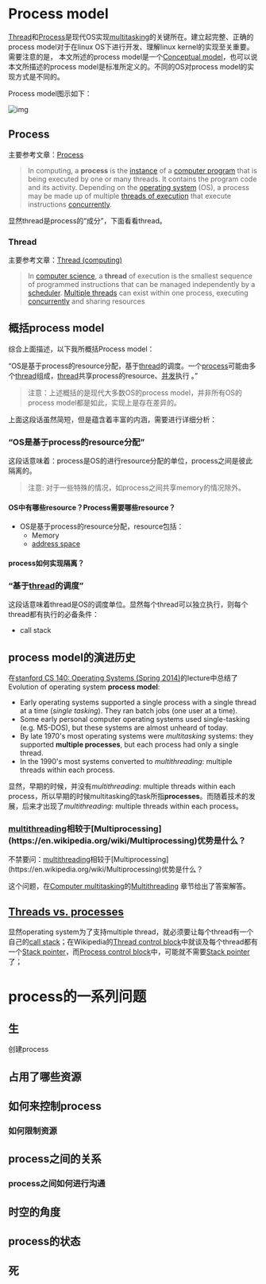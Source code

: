 # Process model

[Thread](https://en.wikipedia.org/wiki/Thread_(computing))和[Process](https://en.wikipedia.org/wiki/Process_(computing))是现代OS实现[multitasking](https://en.wikipedia.org/wiki/Computer_multitasking)的关键所在。建立起完整、正确的process model对于在linux OS下进行开发、理解linux kernel的实现至关重要。需要注意的是， 本文所述的process model是一个[Conceptual model](https://en.wikipedia.org/wiki/Conceptual_model)，也可以说本文所描述的process model是标准所定义的。不同的OS对process model的实现方式是不同的。

Process model图示如下：

![img](https://upload.wikimedia.org/wikipedia/commons/thumb/a/a5/Multithreaded_process.svg/220px-Multithreaded_process.svg.png)





## Process 

主要参考文章：[Process](https://en.wikipedia.org/wiki/Process_(computing)) 

> In computing, a **process** is the [instance](https://en.wikipedia.org/wiki/Instance_(computer_science)) of a [computer program](https://en.wikipedia.org/wiki/Computer_program) that is being executed by one or many threads. It contains the program code and its activity. Depending on the [operating system](https://en.wikipedia.org/wiki/Operating_system) (OS), a process may be made up of multiple [threads of execution](https://en.wikipedia.org/wiki/Thread_(computing)) that execute instructions [concurrently](https://en.wikipedia.org/wiki/Concurrency_(computer_science)).

显然thread是process的“成分”，下面看看thread。

### Thread

主要参考文章：[Thread (computing)](https://en.wikipedia.org/wiki/Thread_(computing))

> In [computer science](https://en.wikipedia.org/wiki/Computer_science), a **thread** of execution is the smallest sequence of programmed instructions that can be managed independently by a [scheduler](https://en.wikipedia.org/wiki/Scheduling_(computing)). [Multiple threads](https://en.wikipedia.org/wiki/Thread_(computing)#Multithreading) can exist within one process, executing [concurrently](https://en.wikipedia.org/wiki/Concurrent_computation) and sharing resources

## 概括process model

综合上面描述，以下我所概括Process model：

“OS是基于process的resource分配，基于[thread](https://en.wikipedia.org/wiki/Thread_(computing))的调度。一个[process](https://en.wikipedia.org/wiki/Process_(computing))可能由多个[thread](https://en.wikipedia.org/wiki/Thread_(computing))组成，[thread](https://en.wikipedia.org/wiki/Thread_(computing))共享process的resource、[并发](https://en.wikipedia.org/wiki/Concurrent_computation)执行 。”

> 注意：上述概括的是现代大多数OS的process model，并非所有OS的process model都是如此，实现上是存在差异的。



上面这段话虽然简短，但是蕴含着丰富的内涵，需要进行详细分析：

### “OS是基于process的resource分配”

这段话意味着：process是OS的进行resource分配的单位，process之间是彼此隔离的。

> 注意: 对于一些特殊的情况，如process之间共享memory的情况除外。

#### OS中有哪些resource？Process需要哪些resource？



- OS是基于process的resource分配，resource包括：
  - Memory 
  - [address space](https://en.wikipedia.org/wiki/Virtual_address_space)




#### process如何实现隔离？



### “基于[thread](https://en.wikipedia.org/wiki/Thread_(computing))的调度”

这段话意味着thread是OS的调度单位。显然每个thread可以独立执行，则每个thread都有执行的必备条件：

- call stack





## process model的演进历史

在[stanford CS 140: Operating Systems (Spring 2014)](https://web.stanford.edu/~ouster/cgi-bin/cs140-spring14/index.php)的lecture中总结了Evolution of operating system **process model**:

- Early operating systems supported a single process with a single thread at a time (*single tasking*). They ran batch jobs (one user at a time).
- Some early personal computer operating systems used single-tasking (e.g. MS-DOS), but these systems are almost unheard of today.
- By late 1970's most operating systems were *multitasking* systems: they supported **multiple processes**, but each process had only a single thread.
- In the 1990's most systems converted to *multithreading*: multiple threads within each process.



显然，早期的时候，并没有*multithreading*: multiple threads within each process，所以早期的时候multitasking的task所指**processes**。而随着技术的发展，后来才出现了*multithreading*: multiple threads within each process。

### [multithreading](https://en.wikipedia.org/wiki/Multithreading_(computer_architecture))相较于[Multiprocessing](https://en.wikipedia.org/wiki/Multiprocessing)优势是什么？

不禁要问：[multithreading](https://en.wikipedia.org/wiki/Multithreading_(computer_architecture))相较于[Multiprocessing](https://en.wikipedia.org/wiki/Multiprocessing)优势是什么？

这个问题，在[Computer multitasking](https://en.wikipedia.org/wiki/Computer_multitasking)的[Multithreading](https://en.wikipedia.org/wiki/Computer_multitasking#Multithreading) 章节给出了答案解答。



## [Threads vs. processes](https://en.wikipedia.org/wiki/Thread_(computing)#Threads_vs._processes)





显然operating system为了支持multiple thread，就必须要让每个thread有一个自己的[call stack](https://en.wikipedia.org/wiki/Call_stack)；在Wikipedia的[Thread control block](https://en.wikipedia.org/wiki/Thread_control_block)中就谈及每个thread都有一个[Stack pointer](https://en.wikipedia.org/wiki/Stack_pointer)，而[Process control block](https://en.wikipedia.org/wiki/Process_control_block)中，可能就不需要[Stack pointer](https://en.wikipedia.org/wiki/Stack_pointer)了；





# process的一系列问题





## 生

创建process

## 占用了哪些资源



## 如何来控制process



### 如何限制资源



## process之间的关系



### process之间如何进行沟通



## 时空的角度



## process的状态







## 死




